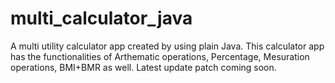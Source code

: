 # multi_calculator_java
A multi  utility calculator app created by using plain Java.
This calculator app has the functionalities of Arthematic operations, Percentage, Mesuration operations, BMI+BMR as well.
Latest update patch coming soon.
